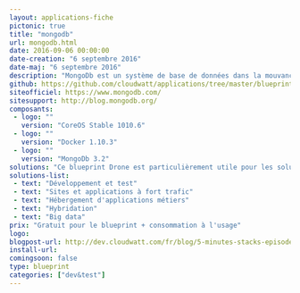 ```yaml
---
layout: applications-fiche
pictonic: true
title: "mongodb"
url: mongodb.html
date: 2016-09-06 00:00:00
date-creation: "6 septembre 2016"
date-maj: "6 septembre 2016"
description: "MongoDb est un système de base de données dans la mouvance NoSQL. Il est orienté documents. Son nom vient de Humongous qui veut dire énorme ou immense. L'objectif est donc de pouvoir gérer de grandes quantités de données. Comment ? Le moteur de base de données facilite l'extension (on parle de scaling) si bien que l'on pourra supporter l'accroissement de la quantité de données par l'ajout de machines."
github: https://github.com/cloudwatt/applications/tree/master/blueprint-coreos-mongodb
siteofficiel: https://www.mongodb.com/
sitesupport: http://blog.mongodb.org/
composants:
 - logo: ""
   version: "CoreOS Stable 1010.6"
 - logo: ""
   version: "Docker 1.10.3"
 - logo: ""
   version: "MongoDb 3.2"
solutions: "Ce blueprint Drone est particulièrement utile pour les solutions Cloudwatt suivantes :"
solutions-list: 
 - text: "Développement et test"
 - text: "Sites et applications à fort trafic"
 - text: "Hébergement d'applications métiers"
 - text: "Hybridation"
 - text: "Big data"
prix: "Gratuit pour le blueprint + consommation à l'usage"
logo: 
blogpost-url: http://dev.cloudwatt.com/fr/blog/5-minutes-stacks-episode-trente-deux-blueprint-mongodb.html
install-url:
comingsoon: false
type: blueprint
categories: ["dev&test"]
---
```

